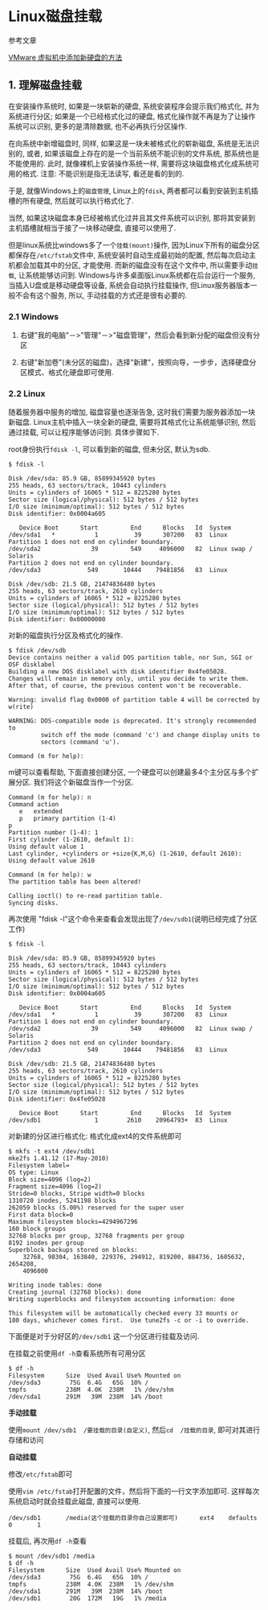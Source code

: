 # Linux磁盘挂载

参考文章

[VMware 虚拟机中添加新硬盘的方法](http://blog.csdn.net/hanpengyu/article/details/7475645)

## 1. 理解磁盘挂载

在安装操作系统时, 如果是一块崭新的硬盘, 系统安装程序会提示我们格式化, 并为系统进行分区; 如果是一个已经格式化过的硬盘, 格式化操作就不再是为了让操作系统可以识别, 更多的是清除数据, 也不必再执行分区操作.

在向系统中新增磁盘时, 同样, 如果这是一块未被格式化的崭新磁盘, 系统是无法识别的, 或者, 如果该磁盘上存在的是一个当前系统不能识别的文件系统, 那系统也是不能使用的. 此时, 就像裸机上安装操作系统一样, 需要将这块磁盘格式化成系统可用的格式. 注意: 不能识别是指无法读写, 看还是看的到的.

于是, 就像Windows上的`磁盘管理`, Linux上的`fdisk`, 两者都可以看到安装到主机插槽的所有硬盘, 然后就可以执行格式化了.

当然, 如果这块磁盘本身已经被格式化过并且其文件系统可以识别, 那将其安装到主机插槽就相当于接了一块移动硬盘, 直接可以使用了.

但是linux系统比windows多了一个`挂载(mount)`操作, 因为Linux下所有的磁盘分区都保存在`/etc/fstab`文件中, 系统安装时自动生成最初始的配置, 然后每次启动主机都会加载其中的分区, 才能使用. 而新的磁盘没有在这个文件中, 所以需要手动`挂载`, 让系统能够访问到. Windows与许多桌面版Linux系统都在后台运行一个服务, 当插入U盘或是移动硬盘等设备, 系统会自动执行挂载操作, 但Linux服务器版本一般不会有这个服务, 所以, 手动挂载的方式还是很有必要的.

### 2.1 Windows

1. 右键"我的电脑"－>"管理"－>"磁盘管理"，然后会看到新分配的磁盘但没有分区

2. 右键"新加卷"(未分区的磁盘)，选择"新建"，按照向导，一步步，选择硬盘分区模式、格式化硬盘即可使用.

### 2.2 Linux

随着服务器中服务的增加, 磁盘容量也逐渐告急, 这时我们需要为服务器添加一块新磁盘. Linux主机中插入一块全新的硬盘, 需要将其格式化让系统能够识别, 然后通过挂载, 可以让程序能够访问到. 具体步骤如下.

root身份执行`fdisk -l`, 可以看到新的磁盘, 但未分区, 默认为sdb.

```
$ fdisk -l

Disk /dev/sda: 85.9 GB, 85899345920 bytes
255 heads, 63 sectors/track, 10443 cylinders
Units = cylinders of 16065 * 512 = 8225280 bytes
Sector size (logical/physical): 512 bytes / 512 bytes
I/O size (minimum/optimal): 512 bytes / 512 bytes
Disk identifier: 0x0004a605

   Device Boot      Start         End      Blocks   Id  System
/dev/sda1   *           1          39      307200   83  Linux
Partition 1 does not end on cylinder boundary.
/dev/sda2              39         549     4096000   82  Linux swap / Solaris
Partition 2 does not end on cylinder boundary.
/dev/sda3             549       10444    79481856   83  Linux

Disk /dev/sdb: 21.5 GB, 21474836480 bytes
255 heads, 63 sectors/track, 2610 cylinders
Units = cylinders of 16065 * 512 = 8225280 bytes
Sector size (logical/physical): 512 bytes / 512 bytes
I/O size (minimum/optimal): 512 bytes / 512 bytes
Disk identifier: 0x00000000
```

对新的磁盘执行分区及格式化的操作.

```
$ fdisk /dev/sdb
Device contains neither a valid DOS partition table, nor Sun, SGI or OSF disklabel
Building a new DOS disklabel with disk identifier 0x4fe05028.
Changes will remain in memory only, until you decide to write them.
After that, of course, the previous content won't be recoverable.

Warning: invalid flag 0x0000 of partition table 4 will be corrected by w(rite)

WARNING: DOS-compatible mode is deprecated. It's strongly recommended to
         switch off the mode (command 'c') and change display units to
         sectors (command 'u').

Command (m for help):
```

m键可以查看帮助, 下面直接创建分区, 一个硬盘可以创建最多4个主分区与多个扩展分区. 我们将这个新磁盘当作一个分区.

```
Command (m for help): n
Command action
   e   extended
   p   primary partition (1-4)
p
Partition number (1-4): 1
First cylinder (1-2610, default 1):
Using default value 1
Last cylinder, +cylinders or +size{K,M,G} (1-2610, default 2610):
Using default value 2610

Command (m for help): w
The partition table has been altered!

Calling ioctl() to re-read partition table.
Syncing disks.
```

再次使用 "fdisk -l"这个命令来查看会发现出现了`/dev/sdb1`(说明已经完成了分区工作)

```
$ fdisk -l

Disk /dev/sda: 85.9 GB, 85899345920 bytes
255 heads, 63 sectors/track, 10443 cylinders
Units = cylinders of 16065 * 512 = 8225280 bytes
Sector size (logical/physical): 512 bytes / 512 bytes
I/O size (minimum/optimal): 512 bytes / 512 bytes
Disk identifier: 0x0004a605

   Device Boot      Start         End      Blocks   Id  System
/dev/sda1   *           1          39      307200   83  Linux
Partition 1 does not end on cylinder boundary.
/dev/sda2              39         549     4096000   82  Linux swap / Solaris
Partition 2 does not end on cylinder boundary.
/dev/sda3             549       10444    79481856   83  Linux

Disk /dev/sdb: 21.5 GB, 21474836480 bytes
255 heads, 63 sectors/track, 2610 cylinders
Units = cylinders of 16065 * 512 = 8225280 bytes
Sector size (logical/physical): 512 bytes / 512 bytes
I/O size (minimum/optimal): 512 bytes / 512 bytes
Disk identifier: 0x4fe05028

   Device Boot      Start         End      Blocks   Id  System
/dev/sdb1               1        2610    20964793+  83  Linux

```

对新建的分区进行格式化: 格式化成ext4的文件系统即可

```
$ mkfs -t ext4 /dev/sdb1
mke2fs 1.41.12 (17-May-2010)
Filesystem label=
OS type: Linux
Block size=4096 (log=2)
Fragment size=4096 (log=2)
Stride=0 blocks, Stripe width=0 blocks
1310720 inodes, 5241198 blocks
262059 blocks (5.00%) reserved for the super user
First data block=0
Maximum filesystem blocks=4294967296
160 block groups
32768 blocks per group, 32768 fragments per group
8192 inodes per group
Superblock backups stored on blocks:
	32768, 98304, 163840, 229376, 294912, 819200, 884736, 1605632, 2654208,
	4096000

Writing inode tables: done                            
Creating journal (32768 blocks): done
Writing superblocks and filesystem accounting information: done

This filesystem will be automatically checked every 33 mounts or
180 days, whichever comes first.  Use tune2fs -c or -i to override.

```

下面便是对于分好区的`/dev/sdb1` 这一个分区进行挂载及访问.

在挂载之前使用`df -h`查看系统所有可用分区

```
$ df -h
Filesystem      Size  Used Avail Use% Mounted on
/dev/sda3        75G  6.4G   65G  10% /
tmpfs           238M  4.0K  238M   1% /dev/shm
/dev/sda1       291M   39M  238M  14% /boot
```

**手动挂载**

使用`mount /dev/sdb1  /要挂载的目录(自定义)`, 然后`cd  /挂载的目录`, 即可对其进行存储和访问

**自动挂载**

修改`/etc/fstab`即可

使用`vim /etc/fstab`打开配置的文件，然后将下面的一行文字添加即可. 这样每次系统启动时就会挂载此磁盘, 直接可以使用.

```
/dev/sdb1       /media(这个挂载的目录你自己设置即可)      ext4    defaults       0       1
```

挂载后, 再次用`df -h`查看

```
$ mount /dev/sdb1 /media
$ df -h
Filesystem      Size  Used Avail Use% Mounted on
/dev/sda3        75G  6.4G   65G  10% /
tmpfs           238M  4.0K  238M   1% /dev/shm
/dev/sda1       291M   39M  238M  14% /boot
/dev/sdb1        20G  172M   19G   1% /media
```
